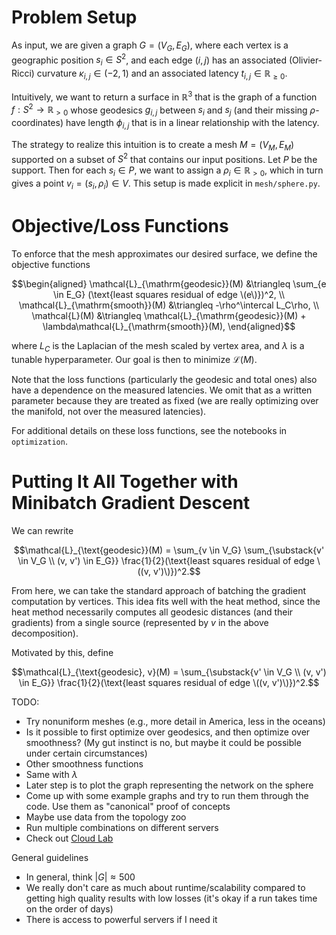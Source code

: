 # Problem Setup

As input, we are given a graph $G = (V_G, E_G)$, where each vertex is a geographic position $s_i \in S^2$, and each edge $(i, j)$ has an associated (Olivier-Ricci) curvature $\kappa_{i, j} \in (-2, 1)$ and an associated latency $t_{i, j} \in \mathbb{R}_{\ge 0}$.

Intuitively, we want to return a surface in $\mathbb{R}^3$ that is the graph of a function $f : S^2 \to \mathbb{R}_{> 0}$ whose geodesics $g_{i, j}$ between $s_i$ and $s_j$ (and their missing $\rho$-coordinates) have length $\phi_{i, j}$ that is in a linear relationship with the latency.

The strategy to realize this intuition is to create a mesh $M = (V_M, E_M)$ supported on a subset of $S^2$ that contains our input positions. Let $P$ be the support. Then for each $s_i \in P$, we want to assign a $\rho_i \in \mathbb{R}_{> 0}$, which in turn gives a point $v_i = (s_i, \rho_i) \in V$. This setup is made explicit in `mesh/sphere.py`.

# Objective/Loss Functions

To enforce that the mesh approximates our desired surface, we define the objective functions

$$\begin{aligned}
    \mathcal{L}_{\mathrm{geodesic}}(M) &\triangleq \sum_{e \in E_G} (\text{least squares residual of edge \(e\)})^2, \\
    \mathcal{L}_{\mathrm{smooth}}(M) &\triangleq -\rho^\intercal L_C\rho, \\
    \mathcal{L}(M) &\triangleq \mathcal{L}_{\mathrm{geodesic}}(M) + \lambda\mathcal{L}_{\mathrm{smooth}}(M),
\end{aligned}$$

where $L_C$ is the Laplacian of the mesh scaled by vertex area, and $\lambda$ is a tunable hyperparameter. Our goal is then to minimize $\mathcal{L}(M)$.

Note that the loss functions (particularly the geodesic and total ones) also have a dependence on the measured latencies. We omit that as a written parameter because they are treated as fixed (we are really optimizing over the manifold, not over the measured latencies).

For additional details on these loss functions, see the notebooks in `optimization`.

# Putting It All Together with Minibatch Gradient Descent

We can rewrite

$$\mathcal{L}_{\text{geodesic}}(M) = \sum_{v \in V_G} \sum_{\substack{v' \in V_G \\ (v, v') \in E_G}} \frac{1}{2}(\text{least squares residual of edge \((v, v')\)})^2.$$

From here, we can take the standard approach of batching the gradient computation by vertices. This idea fits well with the heat method, since the heat method necessarily computes all geodesic distances (and their gradients) from a single source (represented by $v$ in the above decomposition).

Motivated by this, define

$$\mathcal{L}_{\text{geodesic}, v}(M) = \sum_{\substack{v' \in V_G \\ (v, v') \in E_G}} \frac{1}{2}(\text{least squares residual of edge \((v, v')\)})^2.$$

TODO:
* Try nonuniform meshes (e.g., more detail in America, less in the oceans)
* Is it possible to first optimize over geodesics, and then optimize over smoothness? (My gut instinct is no, but maybe it could be possible under certain circumstances)
* Other smoothness functions
* Same with $\lambda$
* Later step is to plot the graph representing the network on the sphere
* Come up with some example graphs and try to run them through the code. Use them as "canonical" proof of concepts
* Maybe use data from the topology zoo
* Run multiple combinations on different servers
* Check out [Cloud Lab](https://cloudlab.us/)

General guidelines
* In general, think $|G| \approx 500$
* We really don't care as much about runtime/scalability compared to getting high quality results with low losses (it's okay if a run takes time on the order of days)
* There is access to powerful servers if I need it